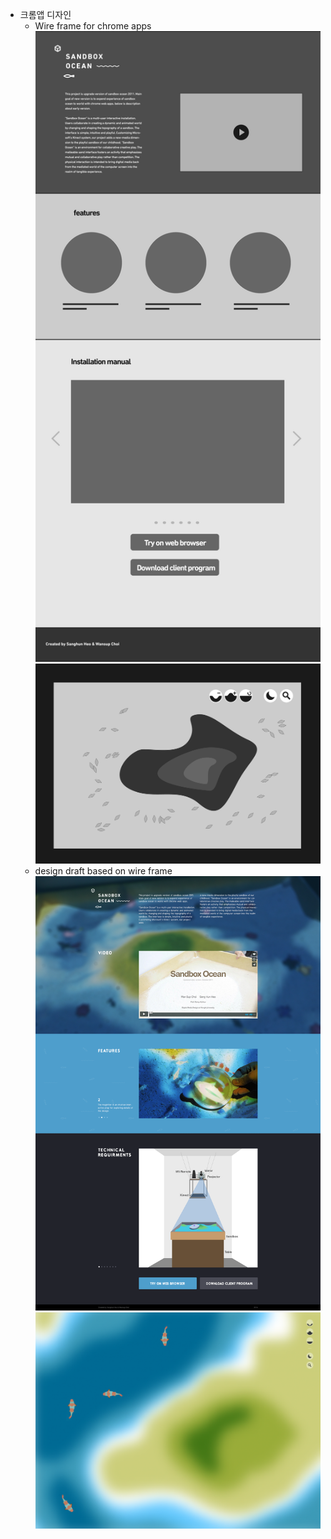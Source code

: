 * 크롬앱 디자인
	* Wire frame for chrome apps
![so2_wf1.png](../project_images/post/common/so2_wf1.png)
![so2_wf1.png](../project_images/post/common/so2_wf2.png)
	* design draft based on wire frame
![sandboxocean2_web1.png](../project_images/post/common/sandboxocean2_web1.png)
![sandboxocean2_web2_full.png](../project_images/post/common/sandboxocean2_web2_full.png)




